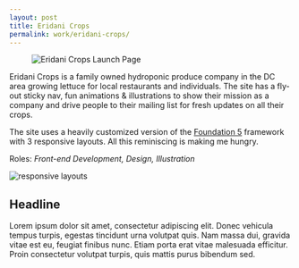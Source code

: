 ```yaml
---
layout: post
title: Eridani Crops
permalink: work/eridani-crops/
---
```


<figure class="overlap">
    <img src="http://justinwmunn.com/images/eridani/eridani-site.jpg" alt="Eridani Crops Launch Page" />
</figure>

Eridani Crops is a family owned hydroponic produce company in the DC area growing lettuce for local restaurants and individuals. The site has a fly-out sticky nav, fun animations & illustrations to show their mission as a company and drive people to their mailing list for fresh updates on all their crops.

The site uses a heavily customized version of the [Foundation 5](http://foundation.zurb.com/) framework with 3 responsive layouts. All this reminiscing is making me hungry.

Roles: *Front-end Development, Design, Illustration*

<div class="row centered">
    <div class="half">
        <img src="http://justinwmunn.com/images/eridani/eridani-devices.jpg" alt="responsive layouts" />
    </div>
    <div class="half">
        <h2>Headline</h2>
        <p>Lorem ipsum dolor sit amet, consectetur adipiscing elit. Donec vehicula tempus turpis, egestas tincidunt urna volutpat quis. Nam massa dui, gravida vitae est eu, feugiat finibus nunc. Etiam porta erat vitae malesuada efficitur. Proin consectetur volutpat turpis, quis mattis purus bibendum sed.</p>
    </div>
</div>
